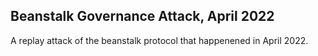 ## Beanstalk Governance Attack, April 2022

A replay attack of the beanstalk protocol that happenened in April 2022.
